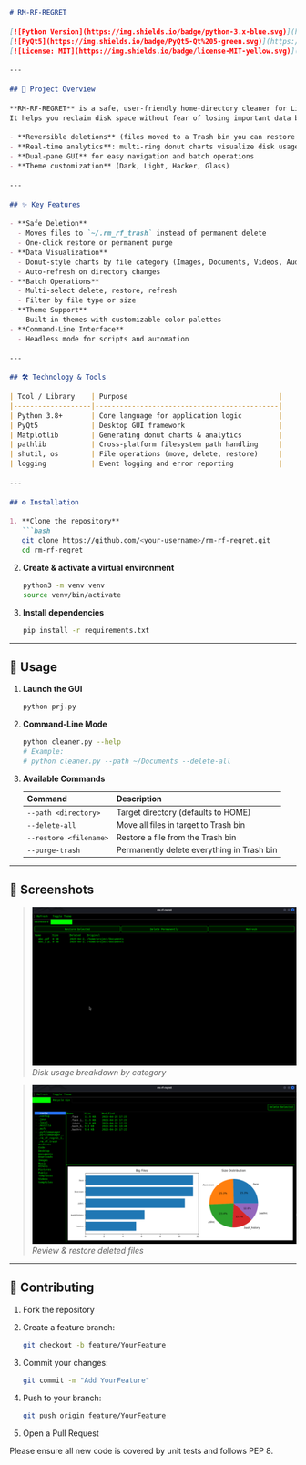 


````markdown
# RM-RF-REGRET

[![Python Version](https://img.shields.io/badge/python-3.x-blue.svg)](https://www.python.org/)  
[![PyQt5](https://img.shields.io/badge/PyQt5-Qt%205-green.svg)](https://riverbankcomputing.com/software/pyqt)  
[![License: MIT](https://img.shields.io/badge/license-MIT-yellow.svg)](LICENSE)

---

## 🚀 Project Overview

**RM-RF-REGRET** is a safe, user-friendly home-directory cleaner for Linux.  
It helps you reclaim disk space without fear of losing important data by providing:

- **Reversible deletions** (files moved to a Trash bin you can restore from)  
- **Real-time analytics**: multi-ring donut charts visualize disk usage by category  
- **Dual-pane GUI** for easy navigation and batch operations  
- **Theme customization** (Dark, Light, Hacker, Glass)

---

## ✨ Key Features

- **Safe Deletion**  
  - Moves files to `~/.rm_rf_trash` instead of permanent delete  
  - One-click restore or permanent purge  
- **Data Visualization**  
  - Donut-style charts by file category (Images, Documents, Videos, Audio, Archives, Others)  
  - Auto-refresh on directory changes  
- **Batch Operations**  
  - Multi-select delete, restore, refresh  
  - Filter by file type or size  
- **Theme Support**  
  - Built-in themes with customizable color palettes  
- **Command-Line Interface**  
  - Headless mode for scripts and automation

---

## 🛠 Technology & Tools

| Tool / Library    | Purpose                                     |
|-------------------|---------------------------------------------|
| Python 3.8+       | Core language for application logic         |
| PyQt5             | Desktop GUI framework                       |
| Matplotlib        | Generating donut charts & analytics         |
| pathlib           | Cross-platform filesystem path handling     |
| shutil, os        | File operations (move, delete, restore)     |
| logging           | Event logging and error reporting           |

---

## ⚙️ Installation

1. **Clone the repository**  
   ```bash
   git clone https://github.com/<your-username>/rm-rf-regret.git
   cd rm-rf-regret
````

2. **Create & activate a virtual environment**

   ```bash
   python3 -m venv venv
   source venv/bin/activate
   ```

3. **Install dependencies**

   ```bash
   pip install -r requirements.txt
   ```

---

## 🏃 Usage

1. **Launch the GUI**

   ```bash
   python prj.py
   ```

2. **Command-Line Mode**

   ```bash
   python cleaner.py --help
   # Example:
   # python cleaner.py --path ~/Documents --delete-all
   ```

3. **Available Commands**

   | Command                | Description                                |
   | ---------------------- | ------------------------------------------ |
   | `--path <directory>`   | Target directory (defaults to HOME)        |
   | `--delete-all`         | Move all files in target to Trash bin      |
   | `--restore <filename>` | Restore a file from the Trash bin          |
   | `--purge-trash`        | Permanently delete everything in Trash bin |

---

## 📸 Screenshots

> ![Dashboard view](image/1.png)
> *Disk usage breakdown by category*

> ![Trash view](image/2.png)
> *Review & restore deleted files*

---

## 🤝 Contributing

1. Fork the repository
2. Create a feature branch:

   ```bash
   git checkout -b feature/YourFeature
   ```
3. Commit your changes:

   ```bash
   git commit -m "Add YourFeature"
   ```
4. Push to your branch:

   ```bash
   git push origin feature/YourFeature
   ```
5. Open a Pull Request

Please ensure all new code is covered by unit tests and follows PEP 8.


